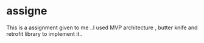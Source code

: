 # assigne
This is a assignment given to me ..I used MVP architecture , butter knife and retrofit library to implement it..
